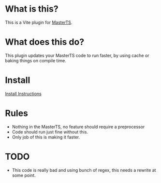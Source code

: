 # What is this?

This is a Vite plugin for [MasterTS](https://github.com/DeepDoge/master-ts).

# What does this do?

This plugin updates your MasterTS code to run faster, by using cache or baking things on compile time.

# Install

[Install Instructions](https://github.com/DeepDoge/typify-contracts/releases)

# Rules

-   Nothing in the MasterTS, no feature should require a preprocessor
-   Code should run just fine without this.
-   Only job of this is making it faster.

# TODO

-   This code is really bad and using bunch of regex, this needs a rewrite at some point.
